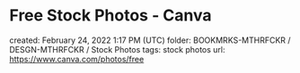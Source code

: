 # Free Stock Photos - Canva

created: February 24, 2022 1:17 PM (UTC)
folder: BOOKMRKS-MTHRFCKR / DESGN-MTHRFCKR / Stock Photos
tags: stock photos
url: https://www.canva.com/photos/free